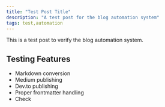 ```yaml
---
title: "Test Post Title"
description: "A test post for the blog automation system"
tags: test,automation
---
```


This is a test post to verify the blog automation system.

## Testing Features

- Markdown conversion
- Medium publishing
- Dev.to publishing
- Proper frontmatter handling
- Check